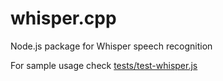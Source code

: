 # whisper.cpp

Node.js package for Whisper speech recognition

For sample usage check [tests/test-whisper.js](/tests/test-whisper.js)
